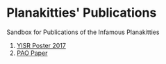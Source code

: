 # Planakitties' Publications
Sandbox for Publications of the Infamous Planakitties

1. [YISR Poster 2017](YISR-Poster-2017/README.md)
2. [PAO Paper](PA0/README.md)


